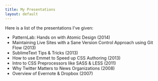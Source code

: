 ```yaml
---
title: My Presentations
layout: default
---
```

Here is a list of the presentations I've given:

- PatternLab: Hands on with Atomic Design (2014)
- Maintaining Live Sites with a Sane Version Control Approach using Git Flow (2013)
- SublimeText Tips & Tricks (2013)
- How to use Emmet to Speed up CSS Authoring (2013)
- Intro to CSS Preprocessors like SASS & LESS (2011)
- Why Twitter Matters to News Organizations (2008)
- Overview of Evernote & Dropbox (2007)
